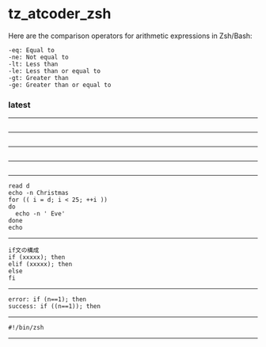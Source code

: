 # tz_atcoder_zsh

Here are the comparison operators for arithmetic expressions in Zsh/Bash:
```
-eq: Equal to
-ne: Not equal to
-lt: Less than
-le: Less than or equal to
-gt: Greater than
-ge: Greater than or equal to
```

### latest

---
```

```
---
```

```
---
```

```
---
```

```
---
```
read d
echo -n Christmas
for (( i = d; i < 25; ++i ))
do
  echo -n ' Eve'
done
echo
```
---
```
if文の構成
if (xxxxx); then
elif (xxxxx); then
else
fi
```
---
```
error: if (n==1); then
success: if ((n==1)); then
```
---
```
#!/bin/zsh
```
---
